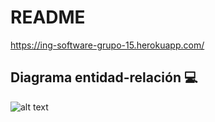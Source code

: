 # README

https://ing-software-grupo-15.herokuapp.com/

## Diagrama entidad-relación :computer:

![alt text](https://github.com/IIC2143-2019-2/Grupo15-proyecto/blob/master/diagrama.jpg)
